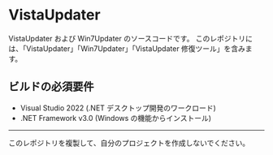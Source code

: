 # VistaUpdater

VistaUpdater および Win7Updater のソースコードです。
このレポジトリには、「VistaUpdater」「Win7Updater」「VistaUpdater 修復ツール」を含みます。

## ビルドの必須要件

- Visual Studio 2022 (.NET デスクトップ開発のワークロード)
- .NET Framework v3.0 (Windows の機能からインストール)

---

このレポジトリを複製して、自分のプロジェクトを作成しないでください。
